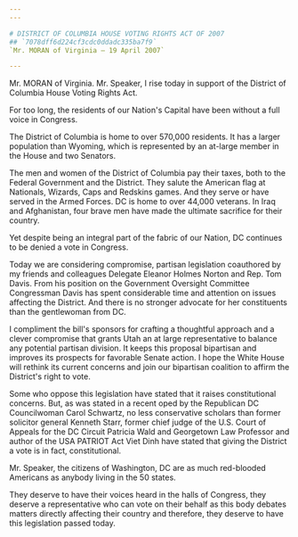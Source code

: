 ```yaml
---
---

# DISTRICT OF COLUMBIA HOUSE VOTING RIGHTS ACT OF 2007
## `7078dff6d224cf3cdc0ddadc335ba7f9`
`Mr. MORAN of Virginia — 19 April 2007`

---
```



Mr. MORAN of Virginia. Mr. Speaker, I rise today in support of the 
District of Columbia House Voting Rights Act.

For too long, the residents of our Nation's Capital have been without 
a full voice in Congress.

The District of Columbia is home to over 570,000 residents. It has a 
larger population than Wyoming, which is represented by an at-large 
member in the House and two Senators.

The men and women of the District of Columbia pay their taxes, both 
to the Federal Government and the District. They salute the American 
flag at Nationals, Wizards, Caps and Redskins games. And they serve or 
have served in the Armed Forces. DC is home to over 44,000 veterans. In 
Iraq and Afghanistan, four brave men have made the ultimate sacrifice 
for their country.

Yet despite being an integral part of the fabric of our Nation, DC 
continues to be denied a vote in Congress.

Today we are considering compromise, partisan legislation coauthored 
by my friends and colleagues Delegate Eleanor Holmes Norton and Rep. 
Tom Davis. From his position on the Government Oversight Committee 
Congressman Davis has spent considerable time and attention on issues 
affecting the District. And there is no stronger advocate for her 
constituents than the gentlewoman from DC.

I compliment the bill's sponsors for crafting a thoughtful approach 
and a clever compromise that grants Utah an at large representative to 
balance any potential partisan division. It keeps this proposal 
bipartisan and improves its prospects for favorable Senate action. I 
hope the White House will rethink its current concerns and join our 
bipartisan coalition to affirm the District's right to vote.

Some who oppose this legislation have stated that it raises 
constitutional concerns. But, as was stated in a recent oped by the 
Republican DC Councilwoman Carol Schwartz, no less conservative 
scholars than former solicitor general Kenneth Starr, former chief 
judge of the U.S. Court of Appeals for the DC Circuit Patricia Wald and 
Georgetown Law Professor and author of the USA PATRIOT Act Viet Dinh 
have stated that giving the District a vote is in fact, constitutional.


 Mr. Speaker, the citizens of Washington, DC are as much red-blooded 
Americans as anybody living in the 50 states.

They deserve to have their voices heard in the halls of Congress, 
they deserve a representative who can vote on their behalf as this body 
debates matters directly affecting their country and therefore, they 
deserve to have this legislation passed today.